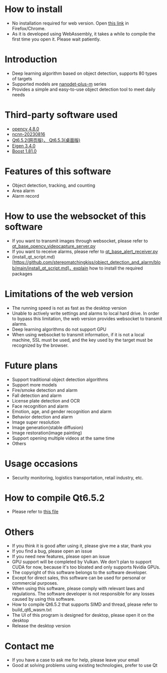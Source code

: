 # How to install

- No installation required for web version. Open [this link](https://object-detector-and-alarm.netlify.app/generic_cv_tasks.html) in Firefox/Chrome.
- As it is developed using WebAssembly, it takes a while to compile the first time you open it. Please wait patiently.

# Introduction

- Deep learning algorithm based on object detection, supports 80 types of targets
- Supported models are [nanodet-plus-m](https://github.com/RangiLyu/nanodet) series
- Provides a simple and easy-to-use object detection tool to meet daily needs

# Third-party software used

- [opencv 4.8.0](https://github.com/opencv/opencv)
- [ncnn-20230816](https://github.com/Tencent/ncnn)
- [Qt6.5.2(网页版)， Qt6.5.3(桌面版)](https://www.qt.io/)
- [Eigen 3.4.0](https://eigen.tuxfamily.org/index.php?title=Main_Page)
- [Boost 1.81.0](https://www.boost.org/)

# Features of this software

- Object detection, tracking, and counting
- Area alarm
- Alarm record

# How to use the websocket of this software

- If you want to transmit images through websocket, please refer to [qt_base_opencv_videocapture_server.py](https://github.com/stereomatchingkiss/object_detection_and_alarm/blob/main/qt_base_opencv_videocapture_server.py)
- If you want to receive alarms, please refer to [qt_base_alert_receiver.py](https://github.com/stereomatchingkiss/object_detection_and_alarm/blob/main/qt_base_alert_receiver.py)
- (install_qt_script.md)[https://github.com/stereomatchingkiss/object_detection_and_alarm/blob/main/install_qt_script.md]，explain how to install the required packages

# Limitations of the web version

- The running speed is not as fast as the desktop version
- Unable to actively write settings and alarms to local hard drive. In order to bypass this limitation, the web version provides websocket to transmit alarms.
- Deep learning algorithms do not support GPU
- When using websocket to transmit information, if it is not a local machine, SSL must be used, and the key used by the target must be recognized by the browser.

# Future plans

- Support traditional object detection algorithms
- Support more models
- Fire/smoke detection and alarm
- Fall detection and alarm
- License plate detection and OCR
- Face recognition and alarm
- Emotion, age, and gender recognition and alarm
- Behavior detection and alarm
- Image super resolution
- Image generation(stable diffusion)
- Image restoration(image painting)
- Support opening multiple videos at the same time
- Others

# Usage occasions

- Security monitoring, logistics transportation, retail industry, etc.

# How to compile Qt6.5.2

- Please refer to [this file](https://github.com/stereomatchingkiss/object_detection_and_alarm/blob/main/build_qt6_wasm_steps.txt)

# Others

- If you think it is good after using it, please give me a star, thank you
- If you find a bug, please open an issue
- If you need new features, please open an issue
- GPU support will be completed by Vulkan. We don't plan to support CUDA for now, because it's too bloated and only supports Nvidia GPUs.
- The copyright of this software belongs to the software developer.
- Except for direct sales, this software can be used for personal or commercial purposes.
- When using this software, please comply with relevant laws and regulations. The software developer is not responsible for any losses caused by using this software.
- How to compile Qt6.5.2 that supports SIMD and thread, please refer to build_qt6_wasm.txt
- The UI of this program is designed for desktop, please open it on the desktop
- Release the desktop version

# Contact me

- If you have a case to ask me for help, please leave your email
- Good at solving problems using existing technologies, prefer to use Qt
